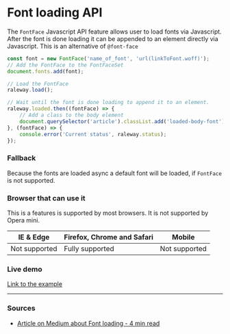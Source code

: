 # Font loading API

The `FontFace` Javascript API feature allows user to load fonts via Javascript. After the font is done loading it can be appended to an element directly via Javascript.
This is an alternative of `@font-face`

```javascript
const font = new FontFace('name_of_font', 'url(linkToFont.woff)');
// Add the FontFace to the FontFaceSet
document.fonts.add(font);

// Load the FontFace
raleway.load();

// Wait until the font is done loading to append it to an element.
raleway.loaded.then((fontFace) => {
    // Add a class to the body element
    document.querySelector('article').classList.add('loaded-body-font');
}, (fontFace) => {
    console.error('Current status', raleway.status);
});
```

### Fallback
Because the fonts are loaded async a default font will be loaded, if `FontFace` is not supported.

### Browser that can use it
This is a features is supported by most browsers. It is not supported by Opera mini.

| IE & Edge             | Firefox, Chrome and Safari| Mobile      |
|-----------------------|---------------------------|-------------|
|Not supported          |Fully supported            |Not supported|

### Live demo
[Link to the example](https://eltongonc.github.io/browser-technology/feature_detection/drag-and-drop)

***

### Sources

- [Article on Medium about Font loading - 4 min read](https://medium.com/@matuzo/getting-started-with-css-font-loading-e24e7ffaa791#.m7n35ysx7)
